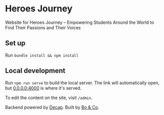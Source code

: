 
# Heroes Journey
Website for Heroes Journey – Empowering Students Around the World to Find Their Passions and Their Voices


## Set up
Run `bundle install && npm install`

## Local development
Run `npm run serve` to build the local server. The link will automatically open, but [0.0.0.0:4000](http://0.0.0.0:4000) is where it's served.


To edit the content on the site, visit `/admin`.


Backend powered by [Decap](https://decapcms.org/).
Built by [Bo & Co](https://boandco.studio/).
